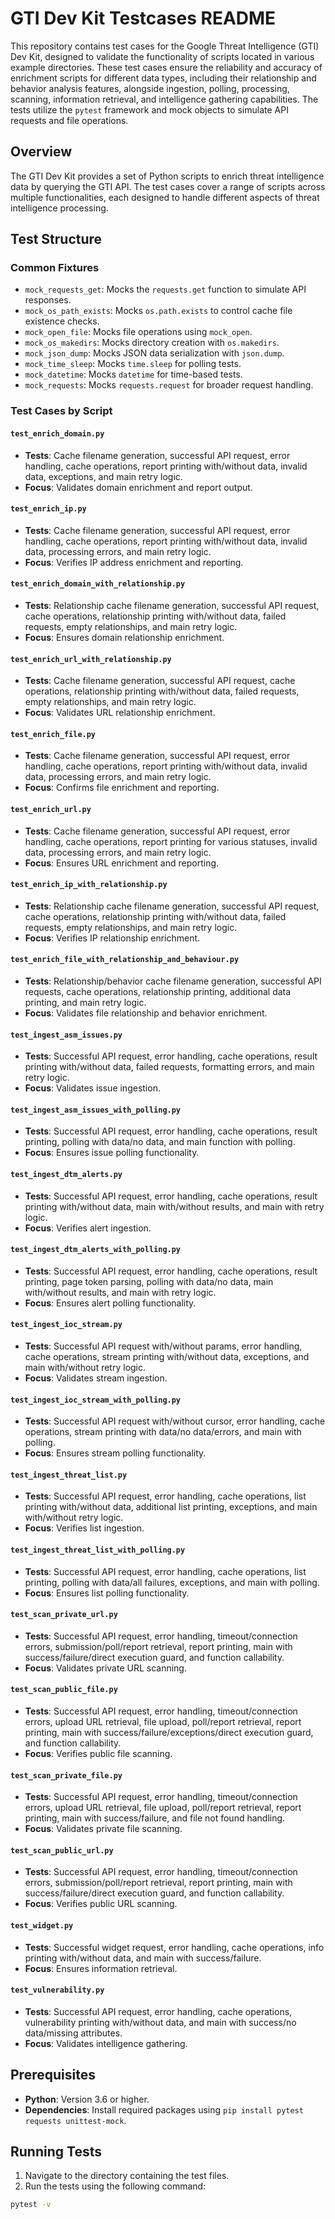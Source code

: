 # GTI Dev Kit Testcases README

This repository contains test cases for the Google Threat Intelligence (GTI) Dev Kit, designed to validate the functionality of scripts located in various example directories. These test cases ensure the reliability and accuracy of enrichment scripts for different data types, including their relationship and behavior analysis features, alongside ingestion, polling, processing, scanning, information retrieval, and intelligence gathering capabilities. The tests utilize the `pytest` framework and mock objects to simulate API requests and file operations.

## Overview

The GTI Dev Kit provides a set of Python scripts to enrich threat intelligence data by querying the GTI API. The test cases cover a range of scripts across multiple functionalities, each designed to handle different aspects of threat intelligence processing.

## Test Structure

### Common Fixtures
- `mock_requests_get`: Mocks the `requests.get` function to simulate API responses.
- `mock_os_path_exists`: Mocks `os.path.exists` to control cache file existence checks.
- `mock_open_file`: Mocks file operations using `mock_open`.
- `mock_os_makedirs`: Mocks directory creation with `os.makedirs`.
- `mock_json_dump`: Mocks JSON data serialization with `json.dump`.
- `mock_time_sleep`: Mocks `time.sleep` for polling tests.
- `mock_datetime`: Mocks `datetime` for time-based tests.
- `mock_requests`: Mocks `requests.request` for broader request handling.

### Test Cases by Script

#### `test_enrich_domain.py`
- **Tests**: Cache filename generation, successful API request, error handling, cache operations, report printing with/without data, invalid data, exceptions, and main retry logic.
- **Focus**: Validates domain enrichment and report output.

#### `test_enrich_ip.py`
- **Tests**: Cache filename generation, successful API request, error handling, cache operations, report printing with/without data, invalid data, processing errors, and main retry logic.
- **Focus**: Verifies IP address enrichment and reporting.

#### `test_enrich_domain_with_relationship.py`
- **Tests**: Relationship cache filename generation, successful API request, cache operations, relationship printing with/without data, failed requests, empty relationships, and main retry logic.
- **Focus**: Ensures domain relationship enrichment.

#### `test_enrich_url_with_relationship.py`
- **Tests**: Cache filename generation, successful API request, cache operations, relationship printing with/without data, failed requests, empty relationships, and main retry logic.
- **Focus**: Validates URL relationship enrichment.

#### `test_enrich_file.py`
- **Tests**: Cache filename generation, successful API request, error handling, cache operations, report printing with/without data, invalid data, processing errors, and main retry logic.
- **Focus**: Confirms file enrichment and reporting.

#### `test_enrich_url.py`
- **Tests**: Cache filename generation, successful API request, error handling, cache operations, report printing for various statuses, invalid data, processing errors, and main retry logic.
- **Focus**: Ensures URL enrichment and reporting.

#### `test_enrich_ip_with_relationship.py`
- **Tests**: Relationship cache filename generation, successful API request, cache operations, relationship printing with/without data, failed requests, empty relationships, and main retry logic.
- **Focus**: Verifies IP relationship enrichment.

#### `test_enrich_file_with_relationship_and_behaviour.py`
- **Tests**: Relationship/behavior cache filename generation, successful API requests, cache operations, relationship printing, additional data printing, and main retry logic.
- **Focus**: Validates file relationship and behavior enrichment.

#### `test_ingest_asm_issues.py`
- **Tests**: Successful API request, error handling, cache operations, result printing with/without data, failed requests, formatting errors, and main retry logic.
- **Focus**: Validates issue ingestion.

#### `test_ingest_asm_issues_with_polling.py`
- **Tests**: Successful API request, error handling, cache operations, result printing, polling with data/no data, and main function with polling.
- **Focus**: Ensures issue polling functionality.

#### `test_ingest_dtm_alerts.py`
- **Tests**: Successful API request, error handling, cache operations, result printing with/without data, main with/without results, and main with retry logic.
- **Focus**: Verifies alert ingestion.

#### `test_ingest_dtm_alerts_with_polling.py`
- **Tests**: Successful API request, error handling, cache operations, result printing, page token parsing, polling with data/no data, main with/without results, and main with retry logic.
- **Focus**: Ensures alert polling functionality.

#### `test_ingest_ioc_stream.py`
- **Tests**: Successful API request with/without params, error handling, cache operations, stream printing with/without data, exceptions, and main with/without retry logic.
- **Focus**: Validates stream ingestion.

#### `test_ingest_ioc_stream_with_polling.py`
- **Tests**: Successful API request with/without cursor, error handling, cache operations, stream printing with data/no data/errors, and main with polling.
- **Focus**: Ensures stream polling functionality.

#### `test_ingest_threat_list.py`
- **Tests**: Successful API request, error handling, cache operations, list printing with/without data, additional list printing, exceptions, and main with/without retry logic.
- **Focus**: Verifies list ingestion.

#### `test_ingest_threat_list_with_polling.py`
- **Tests**: Successful API request, error handling, cache operations, list printing, polling with data/all failures, exceptions, and main with polling.
- **Focus**: Ensures list polling functionality.

#### `test_scan_private_url.py`
- **Tests**: Successful API request, error handling, timeout/connection errors, submission/poll/report retrieval, report printing, main with success/failure/direct execution guard, and function callability.
- **Focus**: Validates private URL scanning.

#### `test_scan_public_file.py`
- **Tests**: Successful API request, error handling, timeout/connection errors, upload URL retrieval, file upload, poll/report retrieval, report printing, main with success/failure/exceptions/direct execution guard, and function callability.
- **Focus**: Verifies public file scanning.

#### `test_scan_private_file.py`
- **Tests**: Successful API request, error handling, timeout/connection errors, upload URL retrieval, file upload, poll/report retrieval, report printing, main with success/failure, and file not found handling.
- **Focus**: Validates private file scanning.

#### `test_scan_public_url.py`
- **Tests**: Successful API request, error handling, timeout/connection errors, submission/poll/report retrieval, report printing, main with success/failure/direct execution guard, and function callability.
- **Focus**: Verifies public URL scanning.

#### `test_widget.py`
- **Tests**: Successful widget request, error handling, cache operations, info printing with/without data, and main with success/failure.
- **Focus**: Ensures information retrieval.

#### `test_vulnerability.py`
- **Tests**: Successful API request, error handling, cache operations, vulnerability printing with/without data, and main with success/no data/missing attributes.
- **Focus**: Validates intelligence gathering.

## Prerequisites

- **Python**: Version 3.6 or higher.
- **Dependencies**: Install required packages using `pip install pytest requests unittest-mock`.

## Running Tests

1. Navigate to the directory containing the test files.
2. Run the tests using the following command:
```bash
pytest -v
```